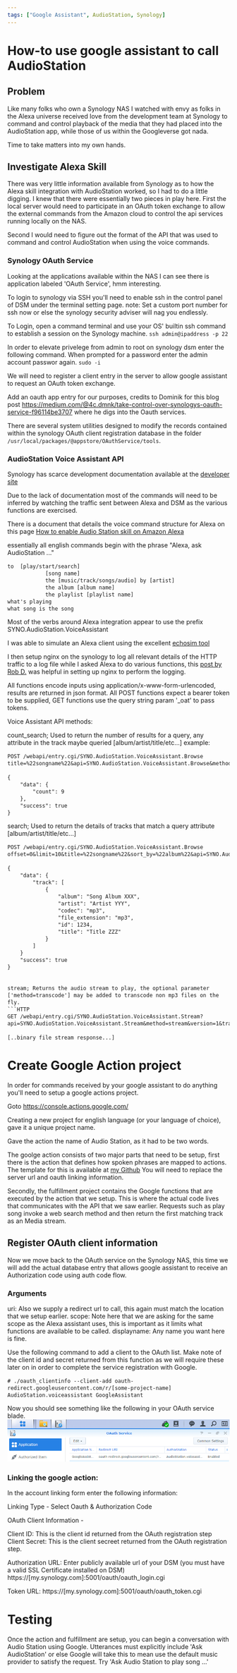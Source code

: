 ```yaml
---
tags: ["Google Assistant", AudioStation, Synology]
---
```


# How-to use google assistant to call AudioStation

## Problem

Like many folks who own a Synology NAS I watched with envy as folks in the Alexa universe received love from the development team at Synology to command and control playback of the media that they had placed into the AudioStation app, while those of us within the Googleverse got nada.

Time to take matters into my own hands.

## Investigate Alexa Skill

There was very little information available from Synology as to how the Alexa skill integration with AudioStation worked, so I had to do a little digging. I knew that there were essentially two pieces in play here. First the local server would need to participate in an OAuth token exchange to allow the external commands from the Amazon cloud to control the api services running locally on the NAS.

Second I would need to figure out the format of the API that was used to command and control AudioStation when using the voice commands.


### Synology OAuth Service

Looking at the applications available within the NAS I can see there is application labeled 'OAuth Service', hmm interesting.

To login to synology via SSH you'll need to enable ssh in the control panel of DSM under the terminal setting page.
note: Set a custom port number for ssh now or else the synology security adviser will nag you endlessly.


To Login, open a command terminal and use your OS' builtin ssh command to establish a session on the Synology machine. `ssh admin@ipaddress -p 22`


In order to elevate privelege from admin to root on synology dsm enter the following command. When prompted for a password enter the admin account passwor again. `sudo -i`



We will need to register a client entry in the server to allow google assistant to request an OAuth token exchange.

Add an oauth app entry for our purposes, credits to Dominik for this blog post https://medium.com/@4c.dmnk/take-control-over-synologys-oauth-service-f96114be3707 where he digs into the Oauth services. 

There are several system utilities designed to modify the records contained within the synology OAuth client registration database in the folder `/usr/local/packages/@appstore/OAuthService/tools`.





### AudioStation Voice Assistant API

Synology has scarce development documentation available at the [developer site](https://www.synology.com/en-global/support/developer)

Due to the lack of documentation most of the commands will need to be inferred by watching the traffic sent between Alexa and DSM as the various functions  are exercised.

There is a document that details the voice command structure for Alexa on this page [How to enable Audio Station skill on Amazon Alexa](https://www.synology.com/en-global/knowledgebase/DSM/tutorial/Multimedia/How_to_enable_Audio_Station_skill_on_Amazon_Alexa)

essentially all english commands begin with the phrase "Alexa, ask AudioStation ..."
```
to	[play/start/search]
            [song name]
            the	[music/track/songs/audio] by [artist]
            the album [album name]
            the playlist [playlist name]
what's playing
what song is the song
```

Most of the verbs around Alexa integration appear to use the prefix SYNO.AudioStation.VoiceAssistant

I was able to simulate an Alexa client using the excellent [echosim tool](https://echosim.io/welcome)

I then setup nginx on the synology to log all relevant details of the HTTP traffic to a log file while I asked Alexa to do various functions, this [post by Rob D.](https://community.synology.com/enu/forum/14/post/124369) was helpful in setting up nginx to perform the logging.


All functions encode inputs using application/x-www-form-urlencoded, results are returned in json format. 
All POST functions expect a bearer token to be supplied, GET functions use the query string param '_oat' to pass tokens. 

Voice Assistant API methods:

count_search; Used to return the number of results for a query, any attribute in the track maybe queried [album/artist/title/etc...]
example:
```HTTP
POST /webapi/entry.cgi/SYNO.AudioStation.VoiceAssistant.Browse
title=%22songname%22&api=SYNO.AudioStation.VoiceAssistant.Browse&method=count_search&version=1

{
    "data": {
        "count": 9
    },
    "success": true
}
```

search; Used to return the details of tracks that match a query attribute [album/artist/title/etc...]
```HTTP
POST /webapi/entry.cgi/SYNO.AudioStation.VoiceAssistant.Browse
offset=0&limit=10&title=%22songname%22&sort_by=%22album%22&api=SYNO.AudioStation.VoiceAssistant.Browse&method=search&version=1

{
    "data": {
        "track": [
            {
                "album": "Song Album XXX",
                "artist": "Artist YYY",
                "codec": "mp3",
                "file_extension": "mp3",
                "id": 1234,
                "title": "Title ZZZ"
            }
        ]
    }
    "success": true
}


stream; Returns the audio stream to play, the optional parameter ['method=transcode'] may be added to transcode non mp3 files on the fly.
```HTTP
GET /webapi/entry.cgi/SYNO.AudioStation.VoiceAssistant.Stream?api=SYNO.AudioStation.VoiceAssistant.Stream&method=stream&version=1&track_id=1234&_oat=%22_bearer_token_here_%22

[..binary file stream response...]
```



# Create Google Action project

In order for commands received by your google assistant to do anything you'll need to setup a google actions project. 

Goto https://console.actions.google.com/ 

Creating a new project for english language (or your language of choice), gave it a unique project name.

Gave the action the name of Audio Station, as it had to be two words.

The goolge action consists of two major parts that need to be setup, first there is the action that defines how spoken phrases are mapped to actions. The template for this is available at [my Github](https://github.com/RaysceneNS/AudioStation-GoogleAssistant/Action/action.json) You will need to replace the server url and oauth linking information.

Secondly, the fulfillment project contains the Google functions that are executed by the action that we setup. This is where the actual code lives that communicates with the API that we saw earlier. Requests such as play song invoke a web search method and then return the first matching track as an Media stream.




## Register OAuth client information

Now we move back to the OAuth service on the Synology NAS, this time we will add the actual database entry that allows google assistant to receive an Authorization code using auth code flow.

### Arguments

uri: Also we supply a redirect url to call, this again must match the location that we setup earlier. 
scope: Note here that we are asking for the same scope as the Alexa assistant uses, this is important as it limits what functions are available to be called.
displayname: Any name you want here is fine.


Use the following command to add a client to the OAuth list. Make note of the client id and secret returned from this function as we will require these later on in order to complete the service registration with Google. 

```
# ./oauth_clientinfo --client-add oauth-redirect.googleusercontent.com/r/[some-project-name] AudioStation.voiceassistant GoogleAssistant 
```

Now you should see something like the following in your OAuth service blade.
![Alternate Product](/assets/images/2020/12/20/oauth_setup.png)

### Linking the google action:

In the account linking form enter the following information:

Linking Type - Select Oauth & Authorization Code

OAuth Client Information - 

Client ID: This is the client id returned from the OAuth registration step
Client Secret: This is the client secreet returned from the OAuth registration step.


Authorization URL: Enter publicly available url of your DSM (you must have a valid SSL Certificate installed on DSM) https://[my.synology.com]:5001/oauth/oauth_login.cgi

Token URL: https://[my.synology.com]:5001/oauth/oauth_token.cgi

# Testing

Once the action and fulfillment are setup, you can begin a conversation with Audio Station using Google. Utterances must explicitly include 'Ask AudioStation' or else Google will take this to mean use the default music provider to satisfy the request. Try 'Ask Audio Station to play song ...'

